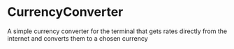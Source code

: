 # CurrencyConverter
A simple currency converter for the terminal that gets rates directly from the internet and converts them to a chosen currency
